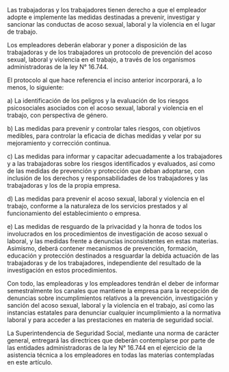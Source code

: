 Las trabajadoras y los trabajadores tienen derecho a que el empleador adopte e implemente las medidas destinadas a prevenir, investigar y sancionar las conductas de acoso sexual, laboral y la violencia en el lugar de trabajo.

Los empleadores deberán elaborar y poner a disposición de las trabajadoras y de los trabajadores un protocolo de prevención del acoso sexual, laboral y violencia en el trabajo, a través de los organismos administradoras de la ley N°  16.744.

El protocolo al que hace referencia el inciso anterior incorporará, a lo menos, lo siguiente:

a) La identificación de los peligros y la evaluación de los riesgos psicosociales asociados con el acoso sexual, laboral y violencia en el trabajo, con perspectiva de género.

b) Las medidas para prevenir y controlar tales riesgos, con objetivos medibles, para controlar la eficacia de dichas medidas y velar por su mejoramiento y corrección continua.

c) Las medidas para informar y capacitar adecuadamente a los trabajadores y a las trabajadoras sobre los riesgos identificados y evaluados, así como de las medidas de prevención y protección que deban adoptarse, con inclusión de los derechos y responsabilidades de los trabajadores y las trabajadoras y los de la propia empresa.

d) Las medidas para prevenir el acoso sexual, laboral y violencia en el trabajo, conforme a la naturaleza de los servicios prestados y al funcionamiento del establecimiento o empresa.

e) Las medidas de resguardo de la privacidad y la honra de todos los involucrados en los procedimientos de investigación de acoso sexual o laboral, y las medidas frente a denuncias inconsistentes en estas materias. Asimismo, deberá contener mecanismos de prevención, formación, educación y protección destinados a resguardar la debida actuación de las trabajadoras y de los trabajadores, independiente del resultado de la investigación en estos procedimientos.

Con todo, las empleadoras y los empleadores tendrán el deber de informar semestralmente los canales que mantiene la empresa para la recepción de denuncias sobre incumplimientos relativos a la prevención, investigación y sanción del acoso sexual, laboral y la violencia en el trabajo, así como las instancias estatales para denunciar cualquier incumplimiento a la normativa laboral y para acceder a las prestaciones en materia de seguridad social.

La Superintendencia de Seguridad Social, mediante una norma de carácter general, entregará las directrices que deberán contemplarse por parte de las entidades administradoras de la ley N°  16.744 en el ejercicio de la asistencia técnica a los empleadores en todas las materias contempladas en este artículo.
